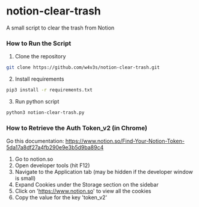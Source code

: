# notion-clear-trash

A small script to clear the trash from Notion

### How to Run the Script

1. Clone the repository
```bash
git clone https://github.com/w4v3s/notion-clear-trash.git
```
2. Install requirements
```bash
pip3 install -r requirements.txt
```
3. Run python script
```bash
python3 notion-clear-trash.py
```

### How to Retrieve the Auth Token_v2 (in Chrome)

Go this documentation: https://www.notion.so/Find-Your-Notion-Token-5da17a8df27a4fb290e9e3b5d9ba89c4

1. Go to notion.so
2. Open developer tools (hit F12)
3. Navigate to the Application tab (may be hidden if the developer window is small)
4. Expand Cookies under the Storage section on the sidebar
5. Click on 'https://www.notion.so' to view all the cookies
6. Copy the value for the key 'token_v2'
